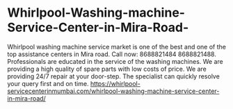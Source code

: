 # Whirlpool-Washing-machine-Service-Center-in-Mira-Road-
 Whirlpool washing machine service market is one of the best and one of the top assistance centers in Mira road. Call now: 8688821484 8688821488. Professionals are educated in the service of the washing machines. We are providing a high quality of spare parts with low costs of price. We are providing 24/7 repair at your door-step. The specialist can quickly resolve your query first and on time. https://whirlpool-servicecenterinmumbai.com/whirlpool-washing-machine-service-center-in-mira-road/
